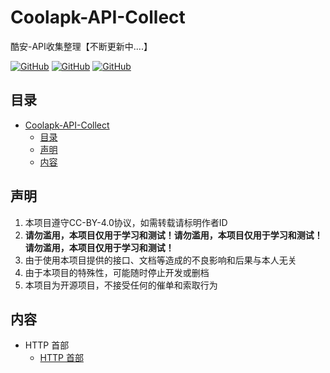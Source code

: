 # Coolapk-API-Collect
酷安-API收集整理【不断更新中....】

<a href="https://github.com/wherewhere/Coolapk-API-Collect/blob/master/LICENSE"><img alt="GitHub" src="https://img.shields.io/github/license/wherewhere/Coolapk-API-Collect.svg?label=License&style=flat-square"></a>
<a href="https://github.com/wherewhere/Coolapk-API-Collect/issues"><img alt="GitHub" src="https://img.shields.io/github/issues/wherewhere/Coolapk-API-Collect.svg?label=Issues&style=flat-square"></a>
<a href="https://github.com/wherewhere/Coolapk-API-Collect/stargazers"><img alt="GitHub" src="https://img.shields.io/github/stars/wherewhere/Coolapk-API-Collect.svg?label=Stars&style=flat-square"></a>

## 目录
- [Coolapk-API-Collect](#coolapk-api-collect)
  - [目录](#目录)
  - [声明](#声明)
  - [内容](#内容)
## 声明

1. 本项目遵守CC-BY-4.0协议，如需转载请标明作者ID
2. **请勿滥用，本项目仅用于学习和测试！请勿滥用，本项目仅用于学习和测试！请勿滥用，本项目仅用于学习和测试！**
3. 由于使用本项目提供的接口、文档等造成的不良影响和后果与本人无关
4. 由于本项目的特殊性，可能随时停止开发或删档
5. 本项目为开源项目，不接受任何的催单和索取行为

## 内容
- HTTP 首部
  - [HTTP 首部](Coolapk-API/HTTP%20首部/HTTP%20首部.html "HTTP 首部")